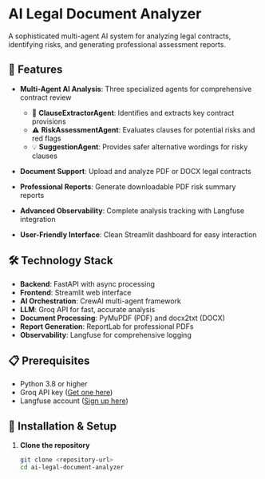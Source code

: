 # AI Legal Document Analyzer

A sophisticated multi-agent AI system for analyzing legal contracts, identifying risks, and generating professional assessment reports.

## 🚀 Features

- **Multi-Agent AI Analysis**: Three specialized agents for comprehensive contract review
  - 📄 **ClauseExtractorAgent**: Identifies and extracts key contract provisions
  - ⚠️ **RiskAssessmentAgent**: Evaluates clauses for potential risks and red flags
  - 💡 **SuggestionAgent**: Provides safer alternative wordings for risky clauses

- **Document Support**: Upload and analyze PDF or DOCX legal contracts
- **Professional Reports**: Generate downloadable PDF risk summary reports
- **Advanced Observability**: Complete analysis tracking with Langfuse integration
- **User-Friendly Interface**: Clean Streamlit dashboard for easy interaction

## 🛠 Technology Stack

- **Backend**: FastAPI with async processing
- **Frontend**: Streamlit web interface
- **AI Orchestration**: CrewAI multi-agent framework
- **LLM**: Groq API for fast, accurate analysis
- **Document Processing**: PyMuPDF (PDF) and docx2txt (DOCX)
- **Report Generation**: ReportLab for professional PDFs
- **Observability**: Langfuse for comprehensive logging

## 📋 Prerequisites

- Python 3.8 or higher
- Groq API key ([Get one here](https://groq.com/))
- Langfuse account ([Sign up here](https://langfuse.com/))

## 🔧 Installation & Setup

1. **Clone the repository**
   ```bash
   git clone <repository-url>
   cd ai-legal-document-analyzer
   
